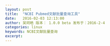 ```yaml
---
layout: post
title:  "NCBI Pubmed文献批量查询工具"
date:   2016-02-03 12:13:00
author: 吴珂皓 版本： 1.0.0 beta 发布于：2016-2-4
categories: linux
keywords: NCBI文献批量查询
excerpt: 
---
```

<script>
  window.location.assign("/tools/batch-query-references.html")
</script>